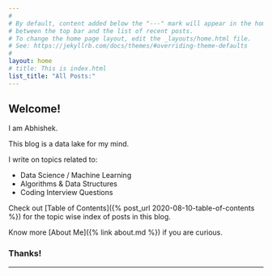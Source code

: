 ```yaml
---
#
# By default, content added below the "---" mark will appear in the home page
# between the top bar and the list of recent posts.
# To change the home page layout, edit the _layouts/home.html file.
# See: https://jekyllrb.com/docs/themes/#overriding-theme-defaults
#
layout: home
# title: This is index.html
list_title: "All Posts:"
---
```

## Welcome! 
I am Abhishek. 

This blog is a data lake for my mind.

I write on topics related to:
- Data Science / Machine Learning
- Algorithms & Data Structures
- Coding Interview Questions

Check out [Table of Contents]({% post_url 2020-08-10-table-of-contents %}) for the topic wise index of posts in this blog.

Know more [About Me]({% link about.md %}) if you are curious.

### Thanks!
<hr/>